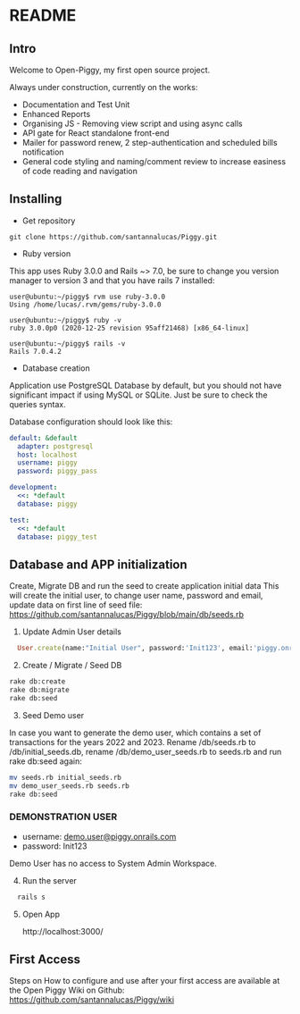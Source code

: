 # README

## Intro
Welcome to Open-Piggy, my first open source project.

Always under construction, currently on the works:

- Documentation and Test Unit
- Enhanced Reports
- Organising JS - Removing view script and using async calls
- API gate for React standalone front-end
- Mailer for password renew, 2 step-authentication and scheduled bills notification
- General code styling and naming/comment review to increase easiness of code reading and navigation

## Installing

* Get repository

```shell
git clone https://github.com/santannalucas/Piggy.git
```

* Ruby version

This app uses Ruby 3.0.0 and Rails ~> 7.0, be sure to change you version manager to version 3 and that you have rails 7 installed:

```shell
user@ubuntu:~/piggy$ rvm use ruby-3.0.0
Using /home/lucas/.rvm/gems/ruby-3.0.0

user@ubuntu:~/piggy$ ruby -v
ruby 3.0.0p0 (2020-12-25 revision 95aff21468) [x86_64-linux]

user@ubuntu:~/piggy$ rails -v
Rails 7.0.4.2

```

* Database creation

Application use PostgreSQL Database by default, but you should not have significant impact if using MySQL or SQLite. Just be sure to check the queries syntax.

Database configuration should look like this:
```yml
default: &default
  adapter: postgresql
  host: localhost
  username: piggy
  password: piggy_pass

development:
  <<: *default
  database: piggy

test:
  <<: *default
  database: piggy_test
```

## Database and APP initialization

Create, Migrate DB and run the seed to create application initial data
This will create the initial user, to change user name, password and email, update data on first line of seed file: https://github.com/santannalucas/Piggy/blob/main/db/seeds.rb

1. Update Admin User details

```ruby
  User.create(name:"Initial User", password:'Init123', email:'piggy.onrails@gmail.com', role_id:1, active: true)
```

2. Create / Migrate / Seed DB

```bash
rake db:create
rake db:migrate
rake db:seed
```

3. Seed Demo user

In case you want to generate the demo user, which contains a set of transactions for the years 2022 and 2023. Rename /db/seeds.rb to /db/initial_seeds.db, rename /db/demo_user_seeds.rb to seeds.rb and run rake db:seed again:

```bash
mv seeds.rb initial_seeds.rb
mv demo_user_seeds.rb seeds.rb
rake db:seed
``` 

### DEMONSTRATION USER
- username: demo.user@piggy.onrails.com
- password: Init123

Demo User has no access to System Admin Workspace.

4. Run the server
```bash
  rails s
```
5. Open App

   http://localhost:3000/

## First Access 

Steps on How to configure and use after your first access are available at the Open Piggy Wiki on Github:
https://github.com/santannalucas/Piggy/wiki
